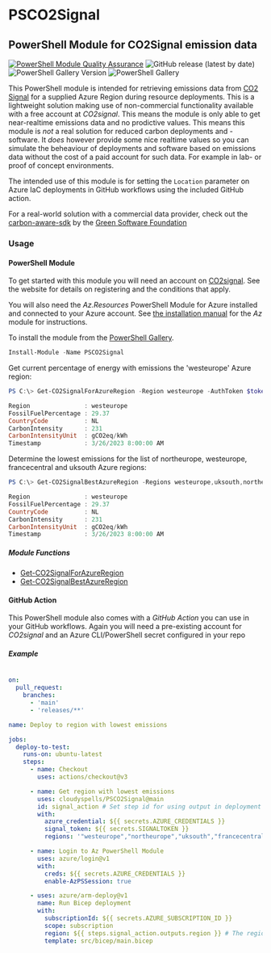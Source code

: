 # PSCO2Signal

## PowerShell Module for CO2Signal emission data

[![PowerShell Module Quality Assurance](https://github.com/cloudyspells/PSCO2Signal/actions/workflows/qa.yml/badge.svg)](https://github.com/cloudyspells/PSCO2Signal/actions/workflows/qa.yml)
![GitHub release (latest by date)](https://img.shields.io/github/v/release/cloudyspells/PSCO2Signal)
![PowerShell Gallery Version](https://img.shields.io/powershellgallery/v/PSCO2Signal)
![PowerShell Gallery](https://img.shields.io/powershellgallery/dt/PSCO2Signal)


This PowerShell module is intended for retrieving emissions data from
[CO2 Signal](https://www.co2signal.com/) for a supplied Azure Region during
resource deployments. This is a lightweight solution making use of non-commercial functionality available with a free account at _CO2signal_. This means
the module is only able to get near-realtime emissions data and no prodictive
values. This means this module is _not_ a real solution for reduced carbon
deployments and -software. It _does_ however provide some nice realtime values
so you can simulate the beheaviour of deployments and software based on 
emissions data without the cost of a paid account for such data. For example in
lab- or proof of concept environments.

The intended use of this module is for setting the `Location` parameter
on Azure IaC deployments in GitHub workflows using the included GitHub
action.

For a real-world solution with a commercial data provider, check out
the [carbon-aware-sdk](https://github.com/Green-Software-Foundation/carbon-aware-sdk)
by the [Green Software Foundation](https://greensoftware.foundation/)

### Usage

#### PowerShell Module

To get started with this module you will need an account on
[CO2signal](https://www.co2signal.com/). See the website for details on
registering and the conditions that apply.

You will also need the _Az.Resources_ PowerShell Module for Azure installed
and connected to your Azure account. See
[the installation manual](https://learn.microsoft.com/en-us/powershell/azure/install-az-ps)
for the _Az_ module for instructions.

To install the module from the [PowerShell Gallery](https://www.powershellgallery.com/packages/PSCO2Signal/).

```powershell
Install-Module -Name PSCO2Signal
```

Get current percentage of energy with emissions the 'westeurope' Azure region:

```powershell
PS C:\> Get-CO2SignalForAzureRegion -Region westeurope -AuthToken $token

Region               : westeurope
FossilFuelPercentage : 29.37
CountryCode          : NL
CarbonIntensity      : 231
CarbonIntensityUnit  : gCO2eq/kWh
Timestamp            : 3/26/2023 8:00:00 AM

```

Determine the lowest emissions for the list of northeurope,
westeurope, francecentral and uksouth Azure regions:

```powershell
PS C:\> Get-CO2SignalBestAzureRegion -Regions westeurope,uksouth,northeurope,francecentral -AuthToken $token

Region               : westeurope
FossilFuelPercentage : 29.37
CountryCode          : NL
CarbonIntensity      : 231
CarbonIntensityUnit  : gCO2eq/kWh
Timestamp            : 3/26/2023 8:00:00 AM

```

##### Module Functions

- [Get-CO2SignalForAzureRegion](docs/Get-CO2SignalForAzureRegion.md)
- [Get-CO2SignalBestAzureRegion](docs/Get-CO2SignalBestAzureRegion.md)

#### GitHub Action

This PowerShell module also comes with a _GitHub Action_ you can use
in your GitHub workflows. Again you will need a pre-existing account
for _CO2signal_ and an Azure CLI/PowerShell secret configured in your repo

##### Example

```yaml

on:
  pull_request:
    branches:
      - 'main'
      - 'releases/**'

name: Deploy to region with lowest emissions

jobs:
  deploy-to-test:
    runs-on: ubuntu-latest
    steps:
      - name: Checkout
        uses: actions/checkout@v3

      - name: Get region with lowest emissions
        uses: cloudyspells/PSCO2Signal@main
        id: signal_action # Set step id for using output in deployment
        with:
          azure_credential: ${{ secrets.AZURE_CREDENTIALS }}
          signal_token: ${{ secrets.SIGNALTOKEN }}
          regions: '"westeurope","northeurope","uksouth","francecentral","germanynorth"'

      - name: Login to Az PowerShell Module
        uses: azure/login@v1
        with:
          creds: ${{ secrets.AZURE_CREDENTIALS }}
          enable-AzPSSession: true

      - uses: azure/arm-deploy@v1
        name: Run Bicep deployment
        with:
          subscriptionId: ${{ secrets.AZURE_SUBSCRIPTION_ID }}
          scope: subscription
          region: ${{ steps.signal_action.outputs.region }} # The region output from PSCO2SSignal
          template: src/bicep/main.bicep
```

